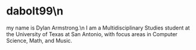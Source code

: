 # dabolt99\n
my name is Dylan Armstrong.\n
I am a Multidisciplinary Studies student at the University of Texas at San Antonio, with focus areas in Computer Science, Math, and Music.
